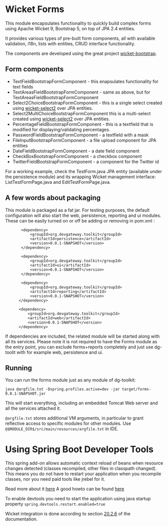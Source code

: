 # Wicket Forms

This module encapsulates functionality to quickly build complex forms using Apache Wicket 9, Bootstrap 5, on top of JPA 2.4 entities.

It provides various types of pre-built form components, all with available validation, i18n, lists with entities, CRUD interface functionality.

The components are developed using the great project [wicket-bootstrap](https://github.com/l0rdn1kk0n/wicket-bootstrap).

## Form components

* TextFieldBootstrapFormComponent - this enapsulates functionality for text fields
* TextAreasFieldBootstrapFormComponent - same as above, but for TextAreasFieldBootstrapFormComponent
* Select2ChoiceBootstrapFormComponent - this is a single select created using  [wicket-select2](https://github.com/ivaynberg/wicket-select2) over JPA entities.
* Select2MultiChoiceBootstrapFormComponent  this is a multi-select created using  [wicket-select2](https://github.com/ivaynberg/wicket-select2) over JPA entities.
*  PercentageFieldBootstrapFormComponent - this is a textfield that is modified for displaying/validating percentages.
*  PasswordFieldBootstrapFormComponent - a textfield with a mask
* FileInputBootstrapFormComponent - a file upload component for JPA entities
* DateFieldBootstrapFormComponent - a date field component
* CheckBoxBootstrapFormComponent - a checkbox component
* TwitterFieldBootstrapFormComponent - a component for the Twitter id

For a working example, check the TestForm.java JPA entity (available under the persistence module) and its wrapping Wicket management interface: ListTestFormPage.java and EditTestFormPage.java.

## A few words about packaging

This module is packaged as a fat jar. For testing purposes, the default configuration will also start the web, persistence, reporting and ui modules. These can be easily turned on or off be adding or removing <dependencies> in pom.xml :

```
       <dependency>
           <groupId>org.devgateway.toolkit</groupId>
           <artifactId>persistence</artifactId>
           <version>0.0.1-SNAPSHOT</version>
       </dependency>

       <dependency>
           <groupId>org.devgateway.toolkit</groupId>
           <artifactId>ui</artifactId>
           <version>0.0.1-SNAPSHOT</version>
       </dependency>

       <dependency>
           <groupId>org.devgateway.toolkit</groupId>
           <artifactId>reporting</artifactId>
           <version>0.0.1-SNAPSHOT</version>
      </dependency>

      <dependency>
          <groupId>org.devgateway.toolkit</groupId>
          <artifactId>web</artifactId>
          <version>0.0.1-SNAPSHOT</version>
      </dependency>
 ```


 If dependencies are included, the related module will be started along with all its services. Please note it is not required to have the Forms module as the entry point, you can exclude forms+reports completely and just use dg-toolit with for example web, persistence  and ui.

## Running

 You can run the forms module just as any module of dg-toolkit:


`java @argfile.txt -Dspring.profiles.active=dev -jar target/forms-0.0.1-SNAPSHOT.jar`

 This will start everything, including an embedded Tomcat Web server and all the services attached it.

`@argfile.txt` stores additional VM arguments, in particular to grant reflective access to
specific modules for other modules. Use `@$MODULE_DIR$/src/main/resources/argfile.txt` in IDE.

# Using Spring Boot Developer Tools

This spring add-on allows automatic context reload of beans when resource changes detected 
(classes recompiled, other files in classpath changed). This means you do not have to restart your
application when you recompile classes, nor you need paid tools like jrebel for it.

Read more about it [here](https://docs.spring.io/spring-boot/docs/2.1.9.RELEASE/reference/html/using-boot-devtools.html)
A good howto can be found [here](https://www.baeldung.com/spring-boot-devtools)

To enable devtools you need to start the application using java startup property
`spring.devtools.restart.enabled=true`

Wicket integration is done according to section [20.2.6](https://docs.spring.io/spring-boot/docs/2.1.9.RELEASE/reference/html/using-boot-devtools.html#using-boot-devtools-customizing-classload)
of the documentation.
